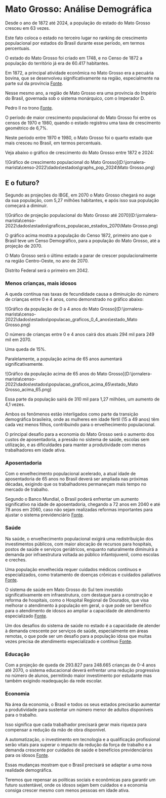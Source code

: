 # Mato Grosso: Análise Demográfica

Desde o ano de 1872 até 2024, a população do estado do Mato Grosso cresceu em 63 vezes.

Este fato coloca o estado no terceiro lugar no ranking de crescimento populacional por estados do Brasil durante esse período, em termos percentuais.

O estado do Mato Grosso foi criado em 1748, e no Censo de 1872 a população do território já era de 60.417 habitantes.

Em 1872, a principal atividade econômica no Mato Grosso era a pecuária bovina, que se desenvolveu significativamente na região, especialmente na parte sul da província  [Fonte](https://www.abphe.org.br/uploads/ABPHE%202017/35%20O%20livre%20com%C3%A9rcio%20entre%20Matogrosso%20e%20o%20Paraguai%20(1872-1898).pdf).

Nesse mesmo ano, a região de Mato Grosso era uma província do Império do Brasil, governada sob o sistema monárquico, com o Imperador D.

Pedro II no trono  [Fonte](https://pt.wikipedia.org/wiki/Censo_demogr%C3%A1fico_do_Brasil_de_1872).

O período de maior crescimento populacional do Mato Grosso foi entre os censos de 1970 e 1980, quando o estado registrou uma taxa de crescimento geométrico de 6,7%.

Neste período entre 1970 e 1980, o Mato Grosso foi o quarto estado que mais cresceu no Brasil, em termos percentuais.

Veja abaixo o gráfico de crescimento do Mato Grosso entre 1872 e 2024:

![Gráfico de crescimento populacional do Mato Grosso](D:\jornalera-marista\censo-2022\dados\estados\graphs_pop_2024\Mato Grosso.png)

## E o futuro?

Segundo as projeções do IBGE, em 2070 o Mato Grosso chegará no auge da sua população, com 5,27 milhões habitantes, e após isso sua população começará a diminuir.

![Gráfico de projeção populacional do Mato Grosso até 2070](D:\jornalera-marista\censo-2022\dados\estados\graficos_populacao_estados_2070\Mato Grosso.png)

O gráfico acima mostra a população do Censo 1872, primeiro ano que o Brasil teve um Censo Demográfico, para a população do Mato Grosso, até a projeção de 2070.

O Mato Grosso será o último estado a parar de crescer populacionalmente na região Centro-Oeste, no ano de 2070.

Distrito Federal será o primeiro em 2042.

### Menos crianças, mais idosos

A queda contínua nas taxas de fecundidade causa a diminuição do número de crianças entre 0 e 4 anos, como demonstrado no gráfico abaixo:

![Gráfico da população de 0 a 4 anos do Mato Grosso](D:\jornalera-marista\censo-2022\dados\estados\populacao_graficos_0_4_anos\estado_Mato Grosso.png)

O número de crianças entre 0 e 4 anos cairá dos atuais 294 mil para 249 mil em 2070.

Uma queda de 15%.

Paralelamente, a população acima de 65 anos aumentará significativamente.

![Gráfico da população acima de 65 anos do Mato Grosso](D:\jornalera-marista\censo-2022\dados\estados\populacao_graficos_acima_65\estado_Mato Grosso_acima_65.png)

Essa parte da população sairá de 310 mil para 1,27 milhões, um aumento de 4,1 vezes.

Ambos os fenômenos estão interligados como parte da transição demográfica brasileira, onde as mulheres em idade fértil (15 a 49 anos) têm cada vez menos filhos, contribuindo para o envelhecimento populacional.

O principal desafio para a economia do Mato Grosso será o aumento dos custos de aposentadoria, a pressão no sistema de saúde, escolas sem utilização, e as dificuldades para manter a produtividade com menos trabalhadores em idade ativa.

### Aposentadoria

Com o envelhecimento populacional acelerado, a atual idade de aposentadoria de 65 anos no Brasil deverá ser ampliada nas próximas décadas, exigindo que os trabalhadores permaneçam mais tempo no mercado de trabalho.

Segundo o Banco Mundial, o Brasil poderá enfrentar um aumento significativo na idade de aposentadoria, chegando a 72 anos em 2040 e até 78 anos em 2060, caso não sejam realizadas reformas importantes para ajustar o sistema previdenciário [Fonte](https://www.migalhas.com.br/depeso/413353/futuro-da-aposentadoria-no-brasil-preparados-para-trabalhar-ate-78).

### Saúde

Na saúde, o envelhecimento populacional exigirá uma redistribuição dos investimentos públicos, com maior alocação de recursos para hospitais, postos de saúde e serviços geriátricos, enquanto naturalmente diminuirá a demanda por infraestrutura voltada ao público infantojuvenil, como escolas e creches.

Uma população envelhecida requer cuidados médicos contínuos e especializados, como tratamento de doenças crônicas e cuidados paliativos [Fonte](https://institutodelongevidade.org/longevidade-e-saude/envelhecimento-dos-brasileiros).

O sistema de saúde em Mato Grosso do Sul tem investido significativamente em infraestrutura, com destaque para a construção e reforma de hospitais, como o Hospital Regional de Dourados, que visa melhorar o atendimento à população em geral, o que pode ser benéfico para o atendimento de idosos ao ampliar a capacidade de atendimento especializado [Fonte](https://www.saude.ms.gov.br/em-quatro-meses-governo-do-estado-investe-mais-de-r-850-milhoes-em-saude/).

Um dos desafios do sistema de saúde no estado é a capacidade de atender à demanda crescente por serviços de saúde, especialmente em áreas remotas, o que pode ser um desafio para a população idosa que muitas vezes precisa de atendimento especializado e contínuo [Fonte](https://www.gov.br/secom/pt-br/assuntos/noticias-regionalizadas/mapa-de-investimentos/investimentos-e-projetos-do-governo-federal-no-mato-grosso-do-sul-superam-r-45-8-bi-em-2023).

### Educação

Com a projeção de queda de 293.827 para 248.665 crianças de 0-4 anos até 2070, o sistema educacional deverá enfrentar uma redução progressiva no número de alunos, permitindo maior investimento por estudante mas também exigindo readequação da rede escolar.

### Economia

Na área da economia, o Brasil e todos os seus estados precisarão aumentar a produtividade para sustentar um número menor de adultos disponíveis para o trabalho.

Isso significa que cada trabalhador precisará gerar mais riqueza para compensar a redução da mão de obra disponível.

A automatização, o investimento em tecnologia e a qualificação profissional serão vitais para superar o impacto da redução da força de trabalho e a demanda crescente por cuidados de saúde e benefícios previdenciários para os idosos [Fonte](https://talentosenior.com.br/os-impactos-do-envelhecimento-populacional-na-economia-do-brasil-desafios-e-oportunidades).

Essas mudanças mostram que o Brasil precisará se adaptar a uma nova realidade demográfica.

Teremos que repensar as políticas sociais e econômicas para garantir um futuro sustentável, onde os idosos sejam bem cuidados e a economia consiga crescer mesmo com menos pessoas em idade ativa.
